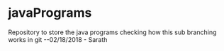 # javaPrograms
Repository to store the java programs
checking how this sub branching works in git --02/18/2018 - Sarath
